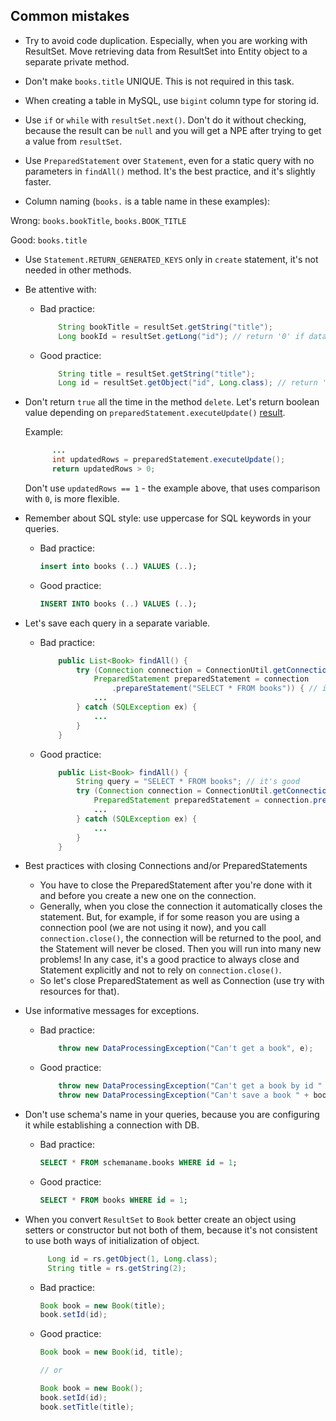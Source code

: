 ## Common mistakes

* Try to avoid code duplication. Especially, when you are working with ResultSet.
  Move retrieving data from ResultSet into Entity object to a separate private method.

* Don't make `books.title` UNIQUE. This is not required in this task.

* When creating a table in MySQL, use `bigint` column type for storing id.

* Use `if` or `while` with `resultSet.next()`. Don't do it without checking,
  because the result can be `null` and you will get a NPE after trying to get a value from `resultSet`.
  
* Use `PreparedStatement` over `Statement`, even for a static query with no parameters in `findAll()` method. It's the best practice, and it's slightly faster.

* Column naming (`books.` is a table name in these examples):

Wrong: `books.bookTitle`, `books.BOOK_TITLE`

Good: `books.title`

* Use `Statement.RETURN_GENERATED_KEYS` only in `create` statement, it's not needed in other methods.

* Be attentive with:

    - Bad practice:
        ```java
            String bookTitle = resultSet.getString("title");
            Long bookId = resultSet.getLong("id"); // return '0' if data is absent.
        ``` 
    - Good practice: 
        ```java
            String title = resultSet.getString("title");
            Long id = resultSet.getObject("id", Long.class); // return 'null' if data is absent.
        ```

* Don't return `true` all the time in the method `delete`.
  Let's return boolean value depending on `preparedStatement.executeUpdate()` [result](https://docs.oracle.com/javase/7/docs/api/java/sql/Statement.html#executeUpdate(java.lang.String)).

  Example:
  ```java
        ...
        int updatedRows = preparedStatement.executeUpdate();
        return updatedRows > 0;
  ```
  Don't use `updatedRows == 1` - the example above, that uses comparison with `0`, is more flexible.

* Remember about SQL style: use uppercase for SQL keywords in your queries.

    - Bad practice:
        ```sql  
        insert into books (..) VALUES (..);    
        ``` 
    - Good practice: 
        ```sql
        INSERT INTO books (..) VALUES (..);
        ```   
* Let's save each query in a separate variable.
    - Bad practice:
        ```java
            public List<Book> findAll() {
                try (Connection connection = ConnectionUtil.getConnection()
                    PreparedStatement preparedStatement = connection
                        .prepareStatement("SELECT * FROM books")) { // it's bad
                    ...
                } catch (SQLException ex) {
                    ...
                }
            }
        ``` 
    - Good practice: 
        ```java
            public List<Book> findAll() {
                String query = "SELECT * FROM books"; // it's good
                try (Connection connection = ConnectionUtil.getConnection();
                    PreparedStatement preparedStatement = connection.prepareStatement(query)) {
                    ...
                } catch (SQLException ex) {
                    ...
                }
            }
        ```

* Best practices with closing Connections and/or PreparedStatements
    - You have to close the PreparedStatement after you're done with it and before you create a new one on the connection.
    - Generally, when you close the connection it automatically closes the statement.
      But, for example, if for some reason you are using a connection pool (we are not using it now),
      and you call `connection.close()`, the connection will be returned to the pool,
      and the Statement will never be closed. Then you will run into many new problems!
      In any case, it's a good practice to always close and Statement explicitly and not to rely on `connection.close()`.
    - So let's close PreparedStatement as well as Connection (use try with resources for that).


* Use informative messages for exceptions.
    - Bad practice:
        ```java
            throw new DataProcessingException("Can't get a book", e);
        ``` 
    - Good practice: 
        ```java
            throw new DataProcessingException("Can't get a book by id " + id, e);
            throw new DataProcessingException("Can't save a book " + book, e);
        ``` 

* Don't use schema's name in your queries, because you are configuring it while establishing a connection with DB.

    - Bad practice:
        ```sql  
        SELECT * FROM schemaname.books WHERE id = 1;                     
        ``` 
    - Good practice: 
        ```sql
        SELECT * FROM books WHERE id = 1;
        ```         
* When you convert `ResultSet` to `Book` better create an object using setters or constructor but not both of them, because it's not consistent to use both ways of initialization of object.

  ```java
       Long id = rs.getObject(1, Long.class);
       String title = rs.getString(2);
  ```
       
    - Bad practice:
        ```java
        Book book = new Book(title);
        book.setId(id); 
        ``` 
    - Good practice: 
        ```java
        Book book = new Book(id, title);
        
        // or
        
        Book book = new Book();
        book.setId(id);  
        book.setTitle(title);
        ```  
    
